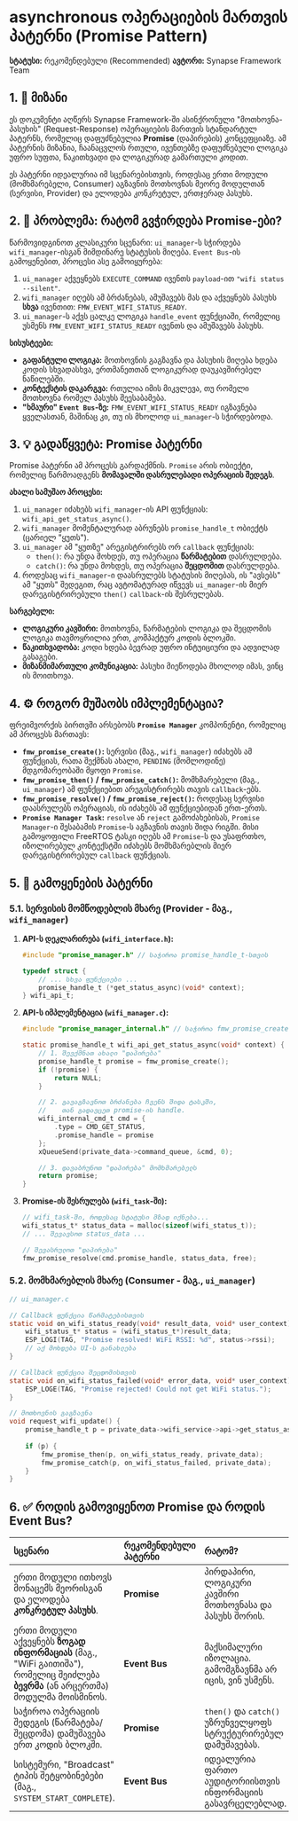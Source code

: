 # asynchronous ოპერაციების მართვის პატერნი (Promise Pattern)

**სტატუსი:** რეკომენდებული (Recommended)
**ავტორი:** Synapse Framework Team

## 1. 🎯 მიზანი

ეს დოკუმენტი აღწერს Synapse Framework-ში ასინქრონული "მოთხოვნა-პასუხის" (Request-Response) ოპერაციების მართვის სტანდარტულ პატერნს, რომელიც დაფუძნებულია **Promise** (დაპირების) კონცეფციაზე. ამ პატერნის მიზანია, ჩაანაცვლოს რთული, ივენთებზე დაფუძნებული ლოგიკა უფრო სუფთა, წაკითხვადი და ლოგიკურად გამართული კოდით.

ეს პატერნი იდეალურია იმ სცენარებისთვის, როდესაც ერთი მოდული (მომხმარებელი, Consumer) აგზავნის მოთხოვნას მეორე მოდულთან (სერვისი, Provider) და ელოდება კონკრეტულ, ერთჯერად პასუხს.

## 2. 🤔 პრობლემა: რატომ გვჭირდება Promise-ები?

წარმოვიდგინოთ კლასიკური სცენარი: `ui_manager`-ს სჭირდება `wifi_manager`-ისგან მიმდინარე სტატუსის მიღება. `Event Bus`-ის გამოყენებით, პროცესი ასე გამოიყურება:

1. `ui_manager` აქვეყნებს `EXECUTE_COMMAND` ივენთს `payload`-ით `"wifi status --silent"`.
2. `wifi_manager` იღებს ამ ბრძანებას, ამუშავებს მას და აქვეყნებს პასუხს **სხვა** ივენთით: `FMW_EVENT_WIFI_STATUS_READY`.
3. `ui_manager`-ს აქვს ცალკე ლოგიკა `handle_event` ფუნქციაში, რომელიც უსმენს `FMW_EVENT_WIFI_STATUS_READY` ივენთს და ამუშავებს პასუხს.

**სისუსტეები:**

- **გაფანტული ლოგიკა:** მოთხოვნის გაგზავნა და პასუხის მიღება ხდება კოდის სხვადასხვა, ერთმანეთთან ლოგიკურად დაუკავშირებელ ნაწილებში.
- **კონტექსტის დაკარგვა:** რთულია იმის მიკვლევა, თუ რომელი მოთხოვნა რომელ პასუხს შეესაბამება.
- **"ხმაური" `Event Bus`-ზე:** `FMW_EVENT_WIFI_STATUS_READY` იგზავნება ყველასთან, მაშინაც კი, თუ ის მხოლოდ `ui_manager`-ს სჭირდებოდა.

## 3. 💡 გადაწყვეტა: Promise პატერნი

Promise პატერნი ამ პროცესს გარდაქმნის. `Promise` არის ობიექტი, რომელიც წარმოადგენს **მომავალში დასრულებადი ოპერაციის შედეგს**.

**ახალი სამუშაო პროცესი:**

1. `ui_manager` იძახებს `wifi_manager`-ის API ფუნქციას: `wifi_api_get_status_async()`.
2. `wifi_manager` მომენტალურად აბრუნებს `promise_handle_t` ობიექტს (ცარიელ "ყუთს").
3. `ui_manager` ამ "ყუთზე" არეგისტრირებს ორ `callback` ფუნქციას:
    - `then()`: რა უნდა მოხდეს, თუ ოპერაცია **წარმატებით** დასრულდება.
    - `catch()`: რა უნდა მოხდეს, თუ ოპერაცია **შეცდომით** დასრულდება.
4. როდესაც `wifi_manager`-ი დაასრულებს სტატუსის მიღებას, ის "ავსებს" ამ "ყუთს" შედეგით, რაც ავტომატურად იწვევს `ui_manager`-ის მიერ დარეგისტრირებული `then()` `callback`-ის შესრულებას.

**სარგებელი:**

- **ლოგიკური კავშირი:** მოთხოვნა, წარმატების ლოგიკა და შეცდომის ლოგიკა თავმოყრილია ერთ, კომპაქტურ კოდის ბლოკში.
- **წაკითხვადობა:** კოდი ხდება ბევრად უფრო ინტუიციური და ადვილად გასაგები.
- **მიზანმიმართული კომუნიკაცია:** პასუხი მიეწოდება მხოლოდ იმას, ვინც ის მოითხოვა.

## 4. ⚙️ როგორ მუშაობს იმპლემენტაცია?

ფრეიმვორქის ბირთვში არსებობს **`Promise Manager`** კომპონენტი, რომელიც ამ პროცესს მართავს:

- **`fmw_promise_create()`:** სერვისი (მაგ., `wifi_manager`) იძახებს ამ ფუნქციას, რათა შექმნას ახალი, `PENDING` (მომლოდინე) მდგომარეობაში მყოფი `Promise`.
- **`fmw_promise_then()` / `fmw_promise_catch()`:** მომხმარებელი (მაგ., `ui_manager`) ამ ფუნქციებით არეგისტრირებს თავის `callback`-ებს.
- **`fmw_promise_resolve()` / `fmw_promise_reject()`:** როდესაც სერვისი დაასრულებს ოპერაციას, ის იძახებს ამ ფუნქციებიდან ერთ-ერთს.
- **`Promise Manager Task`:** `resolve` ან `reject` გამოძახებისას, `Promise Manager`-ი შესაბამის `Promise`-ს აგზავნის თავის შიდა რიგში. მისი გამოყოფილი FreeRTOS ტასკი იღებს ამ `Promise`-ს და უსაფრთხო, იზოლირებულ კონტექსტში იძახებს მომხმარებლის მიერ დარეგისტრირებულ `callback` ფუნქციას.

## 5. 📝 გამოყენების პატერნი

### 5.1. სერვისის მომწოდებლის მხარე (Provider - მაგ., `wifi_manager`)

1. **API-ს დეკლარირება (`wifi_interface.h`):**

    ```c
    #include "promise_manager.h" // საჭიროა promise_handle_t-სთვის

    typedef struct {
        // ... სხვა ფუნქციები ...
        promise_handle_t (*get_status_async)(void* context);
    } wifi_api_t;
    ```

2. **API-ს იმპლემენტაცია (`wifi_manager.c`):**

    ```c
    #include "promise_manager_internal.h" // საჭიროა fmw_promise_create-სთვის

    static promise_handle_t wifi_api_get_status_async(void* context) {
        // 1. შევქმნათ ახალი "დაპირება"
        promise_handle_t promise = fmw_promise_create();
        if (!promise) {
            return NULL;
        }

        // 2. გავაგზავნოთ ბრძანება ჩვენს შიდა ტასკში,
        //    თან გადავცეთ promise-ის handle.
        wifi_internal_cmd_t cmd = {
            .type = CMD_GET_STATUS,
            .promise_handle = promise
        };
        xQueueSend(private_data->command_queue, &cmd, 0);

        // 3. დავაბრუნოთ "დაპირება" მომხმარებელს
        return promise;
    }
    ```

3. **Promise-ის შესრულება (`wifi_task`-ში):**

    ```c
    // wifi_task-ში, როდესაც სტატუსი მზად იქნება...
    wifi_status_t* status_data = malloc(sizeof(wifi_status_t));
    // ... შევავსოთ status_data ...

    // შევასრულოთ "დაპირება"
    fmw_promise_resolve(cmd.promise_handle, status_data, free);
    ```

### 5.2. მომხმარებლის მხარე (Consumer - მაგ., `ui_manager`)

```c
// ui_manager.c

// Callback ფუნქცია წარმატებისთვის
static void on_wifi_status_ready(void* result_data, void* user_context) {
    wifi_status_t* status = (wifi_status_t*)result_data;
    ESP_LOGI(TAG, "Promise resolved! WiFi RSSI: %d", status->rssi);
    // აქ მოხდება UI-ს განახლება
}

// Callback ფუნქცია შეცდომისთვის
static void on_wifi_status_failed(void* error_data, void* user_context) {
    ESP_LOGE(TAG, "Promise rejected! Could not get WiFi status.");
}

// მოთხოვნის გაგზავნა
void request_wifi_update() {
    promise_handle_t p = private_data->wifi_service->api->get_status_async(private_data->wifi_service->context);
    
    if (p) {
        fmw_promise_then(p, on_wifi_status_ready, private_data);
        fmw_promise_catch(p, on_wifi_status_failed, private_data);
    }
}
```

## 6. ✅ როდის გამოვიყენოთ Promise და როდის Event Bus?

| სცენარი | რეკომენდებული პატერნი | რატომ? |
| :--- | :--- | :--- |
| ერთი მოდული ითხოვს მონაცემს მეორისგან და ელოდება **კონკრეტულ პასუხს**. | **Promise** | პირდაპირი, ლოგიკური კავშირი მოთხოვნასა და პასუხს შორის. |
| ერთი მოდული აქვეყნებს **ზოგად ინფორმაციას** (მაგ., "WiFi გაითიშა"), რომელიც შეიძლება **ბევრმა** (ან არცერთმა) მოდულმა მოისმინოს. | **Event Bus** | მაქსიმალური იზოლაცია. გამომგზავნმა არ იცის, ვინ უსმენს. |
| საჭიროა ოპერაციის შედეგის (წარმატება/შეცდომა) დამუშავება ერთ კოდის ბლოკში. | **Promise** | `then()` და `catch()` უზრუნველყოფს სტრუქტურირებულ დამუშავებას. |
| სისტემური, "Broadcast" ტიპის შეტყობინებები (მაგ., `SYSTEM_START_COMPLETE`). | **Event Bus** | იდეალურია ფართო აუდიტორიისთვის ინფორმაციის გასავრცელებლად. |
